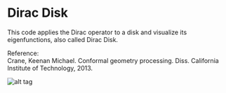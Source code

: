 # Dirac Disk
This code applies the Dirac operator to a disk and visualize its eigenfunctions, also called Dirac Disk.

Reference:  
Crane, Keenan Michael. Conformal geometry processing. Diss. California Institute of Technology, 2013.

![alt tag](https://github.com/htliu1992/GeoNotes/edit/master/DiracDisk/disksImg.png)
